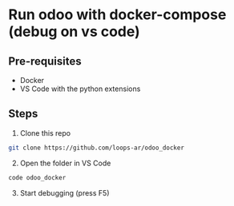 # Run odoo with docker-compose (debug on vs code)

## Pre-requisites

-   Docker
-   VS Code with the python extensions

## Steps

1. Clone this repo

```bash
git clone https://github.com/loops-ar/odoo_docker
```

2. Open the folder in VS Code

```bash
code odoo_docker
```

3. Start debugging (press F5)
